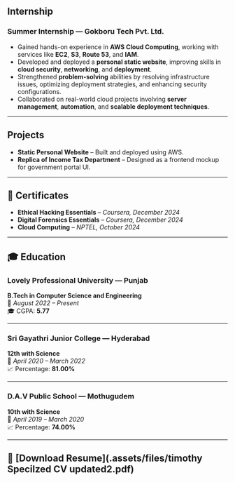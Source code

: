 ##  Internship

### Summer Internship — Gokboru Tech Pvt. Ltd.
- Gained hands-on experience in **AWS Cloud Computing**, working with services like **EC2**, **S3**, **Route 53**, and **IAM**.
- Developed and deployed a **personal static website**, improving skills in **cloud security**, **networking**, and **deployment**.
- Strengthened **problem-solving** abilities by resolving infrastructure issues, optimizing deployment strategies, and enhancing security configurations.
- Collaborated on real-world cloud projects involving **server management**, **automation**, and **scalable deployment techniques**.

---

##  Projects
- **Static Personal Website** – Built and deployed using AWS.
- **Replica of Income Tax Department** – Designed as a frontend mockup for government portal UI.

---

## 📜 Certificates

- **Ethical Hacking Essentials** – *Coursera, December 2024*
- **Digital Forensics Essentials** – *Coursera, December 2024*
- **Cloud Computing** – *NPTEL, October 2024*

---

## 🎓 Education

### Lovely Professional University — Punjab  
**B.Tech in Computer Science and Engineering**  
📍 *August 2022 – Present*  
🎓 CGPA: **5.77**

---

### Sri Gayathri Junior College — Hyderabad  
**12th with Science**  
📍 *April 2020 – March 2022*  
📈 Percentage: **81.00%**

---

### D.A.V Public School — Mothugudem  
**10th with Science**  
📍 *April 2019 – March 2020*  
📈 Percentage: **74.00%**

---

## 📄 [Download Resume](.assets/files/timothy Specilzed CV updated2.pdf)

